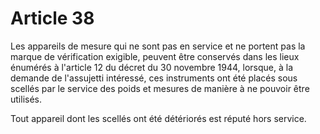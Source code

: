 # Article 38

Les appareils de mesure qui ne sont pas en service et ne portent pas la marque de vérification exigible, peuvent être conservés dans les lieux énumérés à l'article 12 du décret du 30 novembre 1944, lorsque, à la demande de l'assujetti intéressé, ces instruments ont été placés sous scellés par le service des poids et mesures de manière à ne pouvoir être utilisés.

Tout appareil dont les scellés ont été détériorés est réputé hors service.
